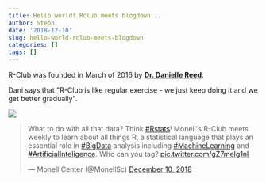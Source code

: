 ```yaml
---
title: Hello world! Rclub meets blogdown...
author: Steph
date: '2018-12-10'
slug: hello-world-rclub-meets-blogdown
categories: []
tags: []
---
```

R-Club was founded in March of 2016 by [**Dr. Danielle Reed**](https://www.monell.org/faculty/people/danielle_reed). 

Dani says that "R-Club is like regular exercise - we just keep doing it and we get better gradually". 

![](/post/2018-12-10-hello-world-rclub-meets-blogdown_files/brain.gif)

<blockquote class="twitter-tweet" data-lang="en"><p lang="en" dir="ltr">What to do with all that data? Think <a href="https://twitter.com/hashtag/Rstats?src=hash&amp;ref_src=twsrc%5Etfw">#Rstats</a>! Monell&#39;s R-Club meets weekly to learn about all things R, a statistical language that plays an essential role in <a href="https://twitter.com/hashtag/BigData?src=hash&amp;ref_src=twsrc%5Etfw">#BigData</a> analysis including <a href="https://twitter.com/hashtag/MachineLearning?src=hash&amp;ref_src=twsrc%5Etfw">#MachineLearning</a> and <a href="https://twitter.com/hashtag/ArtificialInteligence?src=hash&amp;ref_src=twsrc%5Etfw">#ArtificialInteligence</a>. Who can you tag? <a href="https://t.co/gZ7meIg1nl">pic.twitter.com/gZ7meIg1nl</a></p>&mdash; Monell Center (@MonellSc) <a href="https://twitter.com/MonellSc/status/1072162842713964544?ref_src=twsrc%5Etfw">December 10, 2018</a></blockquote>
<script async src="https://platform.twitter.com/widgets.js" charset="utf-8"></script>
